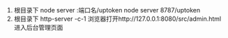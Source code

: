 1. 根目录下 node server :端口名/uptoken
    node server 8787/uptoken
2. 根目录下 http-server -c-1
    浏览器打开http://127.0.0.1:8080/src/admin.html 进入后台管理页面
